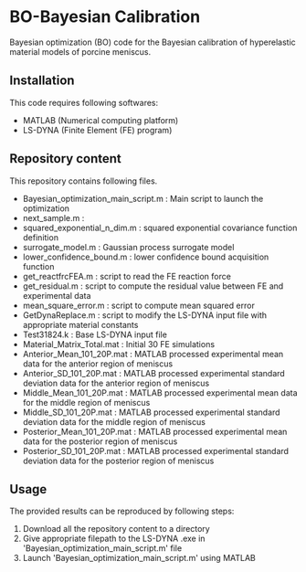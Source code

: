 # BO-Bayesian Calibration  
Bayesian optimization (BO) code for the Bayesian calibration of hyperelastic material models of porcine meniscus.

## Installation
This code requires following softwares:
* MATLAB (Numerical computing platform)
* LS-DYNA (Finite Element (FE) program)

## Repository content
This repository contains following files.
* Bayesian_optimization_main_script.m : Main script to launch the optimization
* next_sample.m : 
* squared_exponential_n_dim.m : squared exponential covariance function definition
* surrogate_model.m : Gaussian process surrogate model
* lower_confidence_bound.m : lower confidence bound acquisition function
* get_reactfrcFEA.m : script to read the FE reaction force 
* get_residual.m : script to compute the residual value between FE and experimental data
* mean_square_error.m : script to compute mean squared error
* GetDynaReplace.m : script to modify the LS-DYNA input file with appropriate material constants
* Test31824.k : Base LS-DYNA input file
* Material_Matrix_Total.mat : Initial 30 FE simulations
* Anterior_Mean_101_20P.mat : MATLAB processed experimental mean data for the anterior region of meniscus 
* Anterior_SD_101_20P.mat  : MATLAB processed experimental standard deviation data for the anterior region of meniscus
* Middle_Mean_101_20P.mat : MATLAB processed experimental mean data for the middle region of meniscus
* Middle_SD_101_20P.mat : MATLAB processed experimental standard deviation data for the middle region of meniscus
* Posterior_Mean_101_20P.mat : MATLAB processed experimental mean data for the posterior region of meniscus
* Posterior_SD_101_20P.mat : MATLAB processed experimental standard deviation data for the posterior region of meniscus

## Usage
The provided results can be reproduced by following steps:
1. Download all the repository content to a directory
2. Give appropriate filepath to the LS-DYNA .exe in 'Bayesian_optimization_main_script.m' file
3. Launch 'Bayesian_optimization_main_script.m' using MATLAB



